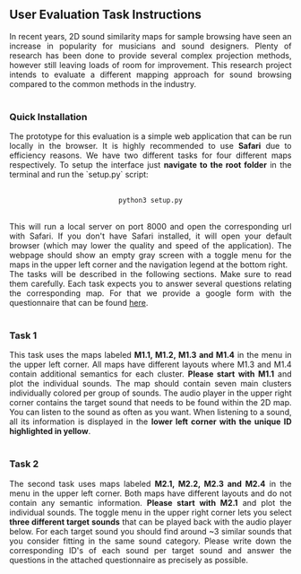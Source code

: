 ## User Evaluation Task Instructions

<div style="text-align: justify">In recent years, 2D sound similarity maps for sample browsing have seen an increase in popularity for musicians and sound designers. Plenty of research has been done to provide several complex projection methods, however still leaving loads of room for improvement. This research project intends to evaluate a different mapping approach for sound browsing compared to the common methods in the industry.
</div>
<br>

### Quick Installation

<div style="text-align: justify">
The prototype for this evaluation is a simple web application that can be run locally in the browser. It is highly recommended to use <b>Safari</b> due to efficiency reasons. We have two different tasks for four different maps respectively. To setup the interface just <b>navigate to the root
folder</b> in the terminal and run the `setup.py` script:
</div>
<br>

<center>

```
python3 setup.py
```
</center>

<br>
<div style="text-align: justify">This will run a local server on port 8000 and open the corresponding url with Safari. If you don't have Safari installed, it will open your default browser (which may lower the quality and speed of the application). The webpage should show an empty gray screen with a toggle menu for the maps in the upper left corner and the navigation legend at the bottom right.
</div>
<div style="text-align: justify">The tasks will be described in the following sections. Make sure to read them carefully. Each task expects you to answer several questions relating the corresponding map. 
For that we provide a google form with the questionnaire that can be found <a href="https://forms.gle/GjinyBFhWWRfvZrx6">here</a>.
</div>

<br>



### Task 1
<div style="text-align: justify">This task uses the maps labeled <b>M1.1, M1.2, M1.3 and M1.4</b> in the menu in the upper left corner. All maps have different layouts where M1.3 and M1.4 contain additional semantics for each cluster. <b>Please start with M1.1</b> and plot the individual sounds. The map should contain seven main clusters individually colored per group of sounds.
The audio player in the upper right corner contains the target sound that needs to be found within the 2D map. You can listen to the sound as often as you want. When listening to a sound, all its information is displayed in the <b>lower left corner with the unique ID highlighted in yellow</b>.
</div>
<br>

### Task 2
<div style="text-align: justify">The second task uses maps labeled <b>M2.1, M2.2, M2.3 and M2.4</b> in the menu in the upper left corner. Both maps have different layouts and do not contain any semantic information. <b>Please start with M2.1</b> and plot the individual sounds. The toggle menu in the upper right corner lets you select <b>three different target sounds</b> that can be played back with the audio player below. For each target sound you should find around ~3 similar sounds that you consider fitting in the same sound category. Please write down the corresponding ID's of each sound per target sound and answer the questions in the attached questionnaire as precisely as possible.
</div>



